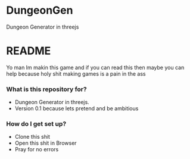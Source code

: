 # DungeonGen
Dungeon Generator in threejs

# README #

Yo man Im makin this game and if you can read this then maybe you can help because holy shit making games is a pain in the ass

### What is this repository for? ###

* Dungeon Generator in threejs.
* Version 0.1 because lets pretend and be ambitious

### How do I get set up? ###

* Clone this shit
* Open this shit in Browser
* Pray for no errors
